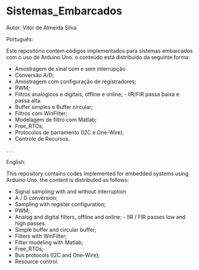 # Sistemas_Embarcados
Autor: Vitor de Almeida Silva


Português:

Este repositório contem códigos implementados para sistemas embarcados com o uso de Arduino Uno. o conteúdo está distribuido da seguinte forma:

- Amostragem de sinal com e sem interrupção
- Conversão A/D;
- Amostragem com configuração de registradores;
- PWM;
- Filtros analógicos e digitais, offline e online;
        - IIR/FIR passa baixa e passa alta.
- Buffer simples e Buffer circular;
- Filtros com WinFilter;
- Modelagem de filtro com Matlab;
- Free_RTOs;
- Protocolos de barramento (I2C e One-Wire);
- Controle de Recursos.  
 

.
.
.

English:

This repository contains codes implemented for embedded systems using Arduino Uno. the content is distributed as follows:

- Signal sampling with and without interruption
- A / D conversion;
- Sampling with register configuration;
- PWM;
- Analog and digital filters, offline and online;
        - IIR / FIR passes low and high passes.
- Simple buffer and circular buffer;
- Filters with WinFilter;
- Filter modeling with Matlab;
- Free_RTOs;
- Bus protocols (I2C and One-Wire);
- Resource control.
